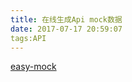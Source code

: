 ```yaml
---
title: 在线生成Api mock数据
date: 2017-07-17 20:59:07
tags:API
---
```

[easy-mock](https://www.easy-mock.com/)
